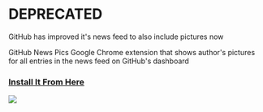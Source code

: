 # DEPRECATED
GitHub has improved it's news feed to also include pictures now

GitHub News Pics
Google Chrome extension that shows author's pictures for all entries in the news feed on GitHub's dashboard

### [Install It From Here](https://chrome.google.com/webstore/detail/github-news-pics/fkdieaaoplknkhnhbfmbacphglmenppg)

![](https://cloud.githubusercontent.com/assets/11520795/22998679/79690376-f3e0-11e6-8623-d96e565e1878.jpg)
